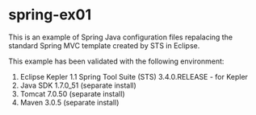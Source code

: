 spring-ex01
===========

This is an example of Spring Java configuration files repalacing the standard Spring MVC template created by STS in Eclipse.

This example has been validated with the following environment:

1. Eclipse Kepler
   1.1 Spring Tool Suite (STS) 3.4.0.RELEASE - for Kepler
2. Java SDK 1.7.0_51 (separate install)
3. Tomcat 7.0.50 (separate install)
4. Maven 3.0.5 (separate install)
